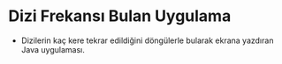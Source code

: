 # Dizi Frekansı Bulan Uygulama
- Dizilerin kaç kere tekrar edildiğini döngülerle bularak ekrana yazdıran Java uygulaması.
